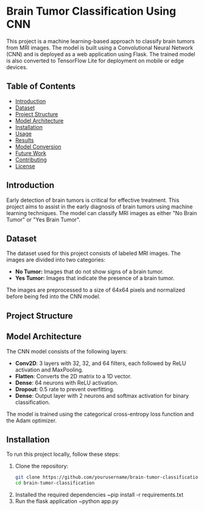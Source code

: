 # Brain Tumor Classification Using CNN

This project is a machine learning-based approach to classify brain tumors from MRI images. The model is built using a Convolutional Neural Network (CNN) and is deployed as a web application using Flask. The trained model is also converted to TensorFlow Lite for deployment on mobile or edge devices.

## Table of Contents
- [Introduction](#introduction)
- [Dataset](#dataset)
- [Project Structure](#project-structure)
- [Model Architecture](#model-architecture)
- [Installation](#installation)
- [Usage](#usage)
- [Results](#results)
- [Model Conversion](#model-conversion)
- [Future Work](#future-work)
- [Contributing](#contributing)
- [License](#license)

## Introduction
Early detection of brain tumors is critical for effective treatment. This project aims to assist in the early diagnosis of brain tumors using machine learning techniques. The model can classify MRI images as either "No Brain Tumor" or "Yes Brain Tumor".

## Dataset
The dataset used for this project consists of labeled MRI images. The images are divided into two categories:
- **No Tumor:** Images that do not show signs of a brain tumor.
- **Yes Tumor:** Images that indicate the presence of a brain tumor.

The images are preprocessed to a size of 64x64 pixels and normalized before being fed into the CNN model.

## Project Structure

## Model Architecture
The CNN model consists of the following layers:
- **Conv2D**: 3 layers with 32, 32, and 64 filters, each followed by ReLU activation and MaxPooling.
- **Flatten**: Converts the 2D matrix to a 1D vector.
- **Dense**: 64 neurons with ReLU activation.
- **Dropout**: 0.5 rate to prevent overfitting.
- **Dense**: Output layer with 2 neurons and softmax activation for binary classification.

The model is trained using the categorical cross-entropy loss function and the Adam optimizer.

## Installation
To run this project locally, follow these steps:

1. Clone the repository:
   ```bash
   git clone https://github.com/yourusername/brain-tumor-classification.git
   cd brain-tumor-classification
2. Installed the required dependencies
   ~pip install -r requirements.txt
3. Run the flask application
   ~python app.py

